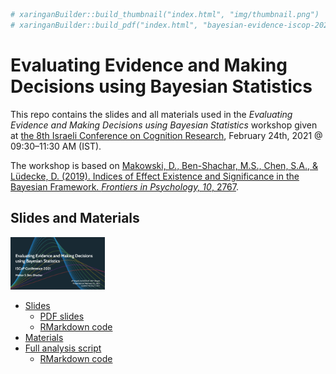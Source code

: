 
``` r
# xaringanBuilder::build_thumbnail("index.html", "img/thumbnail.png")
# xaringanBuilder::build_pdf("index.html", "bayesian-evidence-iscop-2021.pdf")
```

# Evaluating Evidence and Making Decisions using Bayesian Statistics

This repo contains the slides and all materials used in the *Evaluating
Evidence and Making Decisions using Bayesian Statistics* workshop given
at [the 8th Israeli Conference on Cognition
Research](http://israel-cognition.huji.ac.il/), February 24th, 2021 @
09:30–11:30 AM (IST).

The workshop is based on [Makowski, D., Ben-Shachar, M.S., Chen, S.A., &
Lüdecke, D. (2019). Indices of Effect Existence and Significance in the
Bayesian Framework. *Frontiers in Psychology, 10*,
2767](https://www.doi.org/10.3389/fpsyg.2019.02767).

## Slides and Materials

<img src="img/thumbnail.png" width="30%"/>

-   [Slides](https://mattansb.github.io/bayesian-evidence-iscop-2021)
    -   [PDF slides](bayesian-evidence-iscop-2021.pdf)
    -   [RMarkdown code](bayesian-evidence-iscop-2021.Rmd)
-   [Materials](files/)
-   [Full analysis
    script](https://mattansb.github.io/bayesian-evidence-iscop-2021/files/full%20analysis%20script.nb.html)
    -   [RMarkdown code](files/full%20analysis%20script.Rmd)

